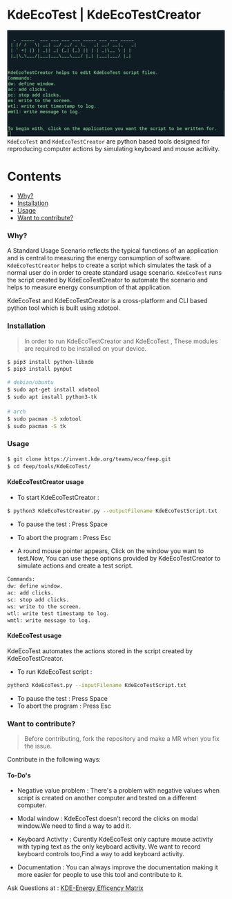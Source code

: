 # KdeEcoTest | KdeEcoTestCreator

![KDE-ECO-TEST IMAGE](Kdeecotest.png)
`KdeEcoTest` and `KdeEcoTestCreator` are python based tools designed for reproducing computer actions by simulating keyboard and mouse acitivity.

Contents
========
* [Why?](#why)
* [Installation](#installation)
* [Usage](#usage)
* [Want to contribute?](#want-to-contribute)

### Why?
A Standard Usage Scenario reflects the typical functions of an application and is central to measuring the energy consumption of software.
`KdeEcoTestCreator` helps to create a script which simulates the task of a normal user do in order to create standard usage scenario.
`KdeEcoTest` runs the script created by KdeEcoTestCreator to automate the scenario and helps to measure energy consumption of that application.

KdeEcoTest and KdeEcoTestCreator is a cross-platform and CLI based python tool which is built using xdotool.

### Installation
> In order to run KdeEcoTestCreator and KdeEcoTest , These modules are required to be installed on your device.

```bash
$ pip3 install python-libxdo
$ pip3 install pynput
```

```bash
# debian/ubuntu
$ sudo apt-get install xdotool
$ sudo apt install python3-tk

# arch
$ sudo pacman -S xdotool
$ sudo pacman -S tk
```

### Usage

```bash
$ git clone https://invent.kde.org/teams/eco/feep.git
$ cd feep/tools/KdeEcoTest/
```

#### KdeEcoTestCreator usage

- To start KdeEcoTestCreator :
```bash
$ python3 KdeEcoTestCreator.py --outputFilename KdeEcoTestScript.txt
```
- To pause the test : Press Space
- To abort the program : Press Esc

- A round mouse pointer appears, Click on the window you want to test.Now, You can use these options provided by KdeEcoTestCreator to simulate actions and create a test script.
```shell
Commands:
dw: define window.
ac: add clicks.
sc: stop add clicks.
ws: write to the screen.
wtl: write test timestamp to log.
wmtl: write message to log.
```

#### KdeEcoTest usage
KdeEcoTest automates the actions stored in the script created by KdeEcoTestCreator.
- To run KdeEcoTest script :
```bash
python3 KdeEcoTest.py --inputFilename KdeEcoTestScript.txt
```
- To pause the test : Press Space
- To abort the program : Press Esc

### Want to contribute?
> Before contributing, fork the repository and make a MR when you fix the issue.

Contribute in the following ways:

#### To-Do's
- Negative value problem : There's a problem with negative values when script is created on another computer and tested on a different computer.

- Modal window : KdeEcoTest doesn't record the clicks on modal window.We need to find a way to add it.

- Keyboard Activity : Curently KdeEcoTest only capture mouse activity with typing text as the only keyboard activity. We want to record keyboard controls too,Find a way to add keyboard activity.

- Documentation : You can always improve the documentation making it more easier for people to use this tool and contribute to it.

Ask Questions at : [KDE-Energy Efficency Matrix](https://matrix.to/#/#energy-efficiency:kde.org)
